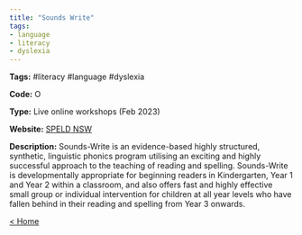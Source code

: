 ```yaml
---
title: "Sounds Write"
tags:
- language
- literacy
- dyslexia
---
```


<p><b>Tags:</b> #literacy #language #dyslexia</p>
<p><b>Code:</b> O</p>
<p><b>Type:</b> Live online workshops (Feb 2023)</p>
<p><b>Website:</b> <a href="https://speldnsw.memnet.com.au/MemberSelfService/EventBooking.aspx?selectedEventId=264">SPELD NSW</a></p>

<p><b>Description:</b>
Sounds-Write is an evidence-based highly structured, synthetic, linguistic phonics program utilising an exciting and highly successful approach to the teaching of reading and spelling. Sounds-Write is developmentally appropriate for beginning readers in Kindergarten, Year 1 and Year 2 within a classroom, and also offers fast and highly effective small group or individual intervention for children at all year levels who have fallen behind in their reading and spelling from Year 3 onwards.</p>

<p><a href="https://speechiegoodies.github.io/CPD-Vault">&lt; Home</a></p>